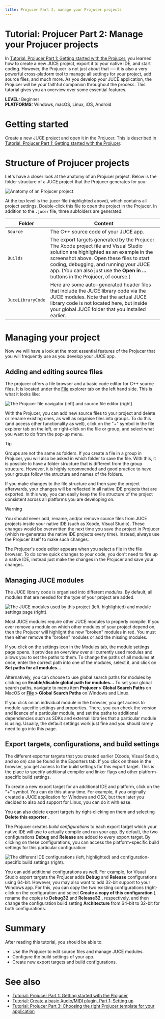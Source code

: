 ```yaml
---
title: Projucer Part 2, manage your Projucer projects
---
```

# Tutorial: Projucer Part 2: Manage your Projucer projects

In [Tutorial: Projucer Part 1: Getting started with the Projucer](/tutorials/tutorial_new_projucer_project/), you learned how to create a new JUCE project, export it to your native IDE, and start coding. However, the Projucer is not just about that --- it is also a very powerful cross-platform tool to manage all settings for your project, add source files, and much more. As you develop your JUCE application, the Projucer will be your faithful companion throughout the process. This tutorial gives you an overview over some essential features.

**LEVEL:** Beginner<br/>
**PLATFORMS:** Windows, macOS, Linux, iOS, Android

# Getting started

Create a new JUCE project and open it in the Projucer. This is described in [Tutorial: Projucer Part 1: Getting started with the Projucer](/tutorials/tutorial_new_projucer_project/).

# Structure of Projucer projects

Let's have a closer look at the anatomy of an Projucer project. Below is the folder structure of a JUCE project that the Projucer generates for you:

![](/_images/tutorial_manage_projucer_project_screenshot1.png "Anatomy of an Projucer project.")

At the top level is the .jucer file (highlighted above), which contains all project settings. Double-click this file to open the project in the Projucer. In addition to the `.jucer` file, three subfolders are generated:

| Folder | Content |
|--------|--------|
| `Source` | The C++ source code of your JUCE app. |
|`Builds` | The export targets generated by the Projucer. The Xcode project file and Visual Studio solution are highlighted as an example in the screenshot above. Open these files to start coding, debugging, and running your JUCE app. (You can also just use the **Open in ...** buttons in the Projucer, of course.) |
|`JuceLibraryCode` | Here are some auto-generated header files that include the JUCE library code via the JUCE modules. Note that the actual JUCE library code is not located here, but inside your global JUCE folder that you installed earlier. |

# Managing your project

Now we will have a look at the most essential features of the Projucer that you will frequently use as you develop your JUCE app.

## Adding and editing source files

The projucer offers a file browser and a basic code editor for C++ source files. It is located under the [File](https://docs.juce.com/master/classFile.html "Represents a local file or directory.") explorer tab on the left hand side. This is what it looks like:

![](/_images/tutorial_manage_projucer_project_screenshot3.png "The Projucer file navigator (left) and source file editor (right).")

With the Projucer, you can add new source files to your project and delete or rename existing ones, as well as organise files into groups. To do this (and access other functionality as well), click on the \"+\" symbol in the file explorer tab on the left, or right-click on the file or group, and select what you want to do from the pop-up menu.

> [!TIP]
>Groups are not the same as folders. If you create a file in a group in Projucer, you will also be asked in which folder to save the file. With this, it is possible to have a folder structure that is different from the group structure. However, it is highly recommended and good practice to have your groups follow the structure and names of the folders.

If you make changes to the file structure and then save the project afterwards, your changes will be reflected in all native IDE projects that are exported. In this way, you can easily keep the file structure of the project consistent across all platforms you are developing on.

> [!WARNING]
> You should never add, rename, and/or remove source files from JUCE projects inside your native IDE (such as Xcode, Visual Studio). These changes would be overwritten the next time you save the project in Projucer (which re-generates the native IDE projects every time). Instead, always use the Projucer itself to make such changes.

The Projucer's code editor appears when you select a file in the file browser. To do some quick changes to your code, you don\'t need to fire up a native IDE, instead just make the changes in the Projucer and save your changes.

## Managing JUCE modules

The JUCE library code is organised into different _modules_. By default, all modules that are needed for the type of your project are added.

![](/_images/tutorial_manage_projucer_project_screenshot4.png "The JUCE modules used by this project (left, highlighted) and module settings page (right).")

Most JUCE modules require other JUCE modules to properly compile. If you ever remove a module on which other modules of your project depend on, then the Projucer will highlight the now \"broken\" modules in red. You must then either remove the \"broken\" modules or add the missing modules.

If you click on the settings icon in the Modules tab, the module settings page opens. It provides an overview over all currently used modules and allows you to set the paths to them. To change the paths of all modules at once, enter the correct path into one of the modules, select it, and click on **Set paths for all modules...**

Alternatively, you can choose to use global search paths for modules by clicking on **Enable/disable global path for modules...** To set your global search paths, navigate to menu item **Projucer \> Global Search Paths** on MacOS or **[File](https://docs.juce.com/master/classFile.html "Represents a local file or directory.") \> Global Search Paths** on Windows and Linux.

If you click on an individual module in the browser, you get access to module-specific settings and properties. There, you can check the version and licence of a particular module, and set the paths to additional dependencies such as SDKs and external libraries that a particular module is using. Usually, the default settings work just fine and you should rarely need to go into this page.

## Export targets, configurations, and build settings

The different exporter targets that you created earlier (Xcode, Visual Studio, and so on) can be found in the Exporters tab. If you click on these in the browser, you get access to the build settings for this export target. This is the place to specify additional compiler and linker flags and other platform-specific build settings.

To create a new export target for an additional IDE and platform, click on the \"+\" symbol. You can do this at any time. For example, if you originally created a JUCE application for Windows and OSX, but then later you decided to also add support for Linux, you can do it with ease.

You can also delete export targets by right-clicking on them and selecting **Delete this exporter** .

The Projucer creates _build configurations_ to each export target which your native IDE will use to actually compile and run your app. By default, the two configurations **Debug** and **Release** are added to every export target. By clicking on these configurations, you can access the platform-specific build settings for this particular configuration:

![](/_images/tutorial_manage_projucer_project_screenshot5.png "The different IDE configurations (left, highlighted) and configuration-specific build settings (right).")

You can add additional configurations as well. For example, for Visual Studio export targets the Projucer adds **Debug** and **Release** configurations using 64-bit. However, you may also want to add 32-bit support to your Windows app. For this, you can copy the two existing configurations (right-click on the configuration and select **Create a copy of this configuration** ), rename the copies to **Debug32** and **Release32** , respectively, and then change the configuration build setting **Architecture** from 64-bit to 32-bit for both configurations.

# Summary

After reading this tutorial, you should be able to:

- Use the Projucer to edit source files and manage JUCE modules.
- Configure the build settings of your app.
- Create new export targets and build configurations.

# See also

- [Tutorial: Projucer Part 1: Getting started with the Projucer](/tutorials/tutorial_new_projucer_project/)
- [Tutorial: Create a basic Audio/MIDI plugin, Part 1: Setting up](/tutorials/tutorial_create_projucer_basic_plugin/)
- [Tutorial: Projucer Part 3: Choosing the right Projucer template for your application](/tutorials/tutorial_choosing_projucer_template/)
